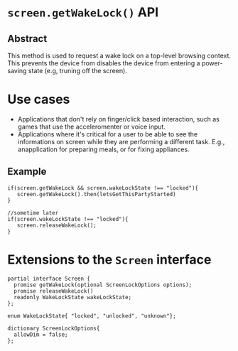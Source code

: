 # `screen.getWakeLock()` API

## Abstract

This method is used to request a wake lock on a top-level browsing context. This prevents the device from disables the device from entering a power-saving state (e.g, truning off the screen).

# Use cases

 * Applications that don't rely on finger/click based interaction, such as games that use the acceleromenter or voice input. 
 * Applications where it's critical for a user to be able to see the informations on screen while they are performing a different task. E.g., anapplication for preparing meals, or for fixing appliances.

## Example

```JS
if(screen.getWakeLock && screen.wakeLockState !== "locked"){
   screen.getWakeLock().then(letsGetThisPartyStarted)
}

//sometime later
if(screen.wakeLockState !== "locked"){
   screen.releaseWakeLock();
}

```

# Extensions to the `Screen` interface

```JS
partial interface Screen {
  promise getWakeLock(optional ScreenLockOptions options);
  promise releaseWakeLock()
  readonly WakeLockState wakeLockState;
};

enum WakeLockState{ "locked", "unlocked", "unknown"};

dictionary ScreenLockOptions{
  allowDim = false; 
};
```


